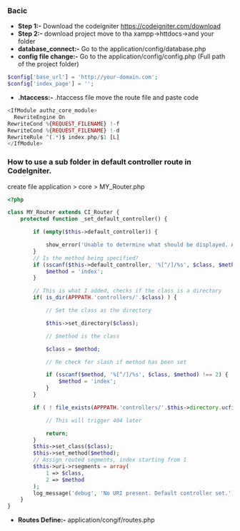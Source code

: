 ### Bacic 

* __Step 1:-__ Download the codeigniter https://codeigniter.com/download
* __Step 2:-__ download project move to tha xampp->httdocs->and your folder
* __database_connect:-__ Go to the application/config/database.php
* __config file change:-__ Go to the application/config/config.php  (Full path of the project folder)
```php 
$config['base_url'] = 'http://your-domain.com';
$config['index_page'] = '';
```
* __.htaccess:-__ .htaccess file move the route file and paste code
```php
<IfModule authz_core_module>
  RewriteEngine On
RewriteCond %{REQUEST_FILENAME} !-f
RewriteCond %{REQUEST_FILENAME} !-d
RewriteRule ^(.*)$ index.php/$1 [L]
</IfModule>
```
### How to use a sub folder in default controller route in CodeIgniter.
create file application > core > MY_Router.php
```php
<?php

class MY_Router extends CI_Router {
    protected function _set_default_controller() {

        if (empty($this->default_controller)) {

            show_error('Unable to determine what should be displayed. A default route has not been specified in the routing file.');
        }
        // Is the method being specified?
        if (sscanf($this->default_controller, '%[^/]/%s', $class, $method) !== 2) {
            $method = 'index';
        }

        // This is what I added, checks if the class is a directory
        if( is_dir(APPPATH.'controllers/'.$class) ) {

            // Set the class as the directory

            $this->set_directory($class);

            // $method is the class

            $class = $method;

            // Re check for slash if method has been set

            if (sscanf($method, '%[^/]/%s', $class, $method) !== 2) {
                $method = 'index';
            }
        }

        if ( ! file_exists(APPPATH.'controllers/'.$this->directory.ucfirst($class).'.php')) {

            // This will trigger 404 later

            return;
        }
        $this->set_class($class);
        $this->set_method($method);
        // Assign routed segments, index starting from 1
        $this->uri->rsegments = array(
            1 => $class,
            2 => $method
        );
        log_message('debug', 'No URI present. Default controller set.');
    }
}
```
* __Routes Define:-__  application/congif/routes.php
